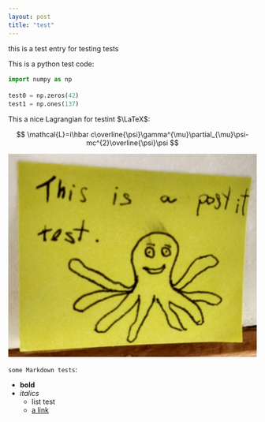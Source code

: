 ```yaml
---
layout: post
title: "test"
---
```


this is a test entry for testing tests

This is a python test code:

```python
import numpy as np

test0 = np.zeros(42)
test1 = np.ones(137)
```

This a nice Lagrangian for testint $\LaTeX$:

$$ \mathcal{L}=i\hbar c\overline{\psi}\gamma^{\mu}\partial_{\mu}\psi-mc^{2}\overline{\psi}\psi $$

![img test](test.png)

`some Markdown tests`:

- **bold**
- *italics*
  -  list test
  -  [a link](http://pudim.com.br)